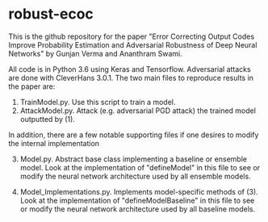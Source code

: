 # robust-ecoc
This is the github repository for the paper "Error Correcting Output Codes Improve Probability Estimation and Adversarial Robustness of Deep Neural Networks"  by Gunjan Verma and Ananthram Swami.

All code is in Python 3.6 using Keras and Tensorflow. Adversarial attacks are done with CleverHans 3.0.1. The two main files to reproduce results in the paper are:

1. TrainModel.py.  Use this script to train a model.  
2. AttackModel.py. Attack (e.g. adversarial PGD attack) the trained model outputted by (1).

In addition, there are a few notable supporting files if one desires to modify the internal implementation

3. Model.py. Abstract base class implementing a baseline or ensemble model. Look at the implementation of "defineModel" in this file to see or modify the neural network architecture used by all ensemble models. 

4. Model_Implementations.py. Implements model-specific methods of (3). Look at the implementation of "defineModelBaseline" in this file to see or modify the neural network architecture used by all baseline models. 
